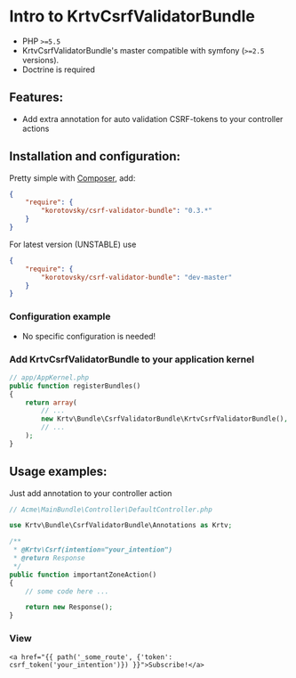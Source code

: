 # Intro to KrtvCsrfValidatorBundle

- PHP `>=5.5`
- KrtvCsrfValidatorBundle's master compatible with symfony (`>=2.5` versions).
- Doctrine is required

## Features:

- Add extra annotation for auto validation CSRF-tokens to your controller actions

## Installation and configuration:

Pretty simple with [Composer](http://packagist.org), add:

```json
{
    "require": {
        "korotovsky/csrf-validator-bundle": "0.3.*"
    }
}
```

For latest version (UNSTABLE) use

```json
{
    "require": {
        "korotovsky/csrf-validator-bundle": "dev-master"
    }
}
```

<a name="configuration"></a>

### Configuration example

- No specific configuration is needed! 

### Add KrtvCsrfValidatorBundle to your application kernel

```php
// app/AppKernel.php
public function registerBundles()
{
    return array(
        // ...
        new Krtv\Bundle\CsrfValidatorBundle\KrtvCsrfValidatorBundle(),
        // ...
    );
}
```

## Usage examples:

Just add annotation to your controller action

```php
// Acme\MainBundle\Controller\DefaultController.php

use Krtv\Bundle\CsrfValidatorBundle\Annotations as Krtv;

/**
 * @Krtv\Csrf(intention="your_intention")
 * @return Response
 */
public function importantZoneAction()
{
    // some code here ...

    return new Response();
}
```

### View

```jinja
<a href="{{ path('_some_route', {'token': csrf_token('your_intention')}) }}">Subscribe!</a>

```
